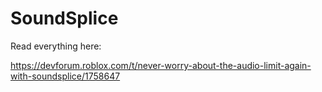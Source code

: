 # SoundSplice

Read everything here:

https://devforum.roblox.com/t/never-worry-about-the-audio-limit-again-with-soundsplice/1758647
